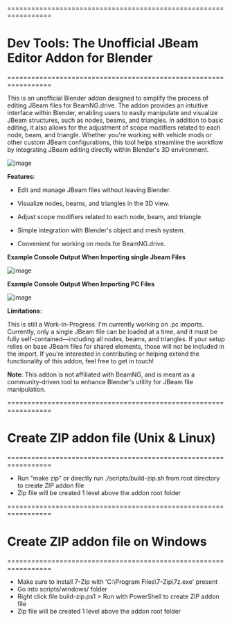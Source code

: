 =================================================================
# Dev Tools: The Unofficial JBeam Editor Addon for Blender
=================================================================

This is an unofficial Blender addon designed to simplify the process of editing JBeam files for BeamNG.drive. The addon provides an intuitive interface within Blender, enabling users to easily manipulate and visualize JBeam structures, such as nodes, beams, and triangles. In addition to basic editing, it also allows for the adjustment of scope modifiers related to each node, beam, and triangle. Whether you're working with vehicle mods or other custom JBeam configurations, this tool helps streamline the workflow by integrating JBeam editing directly within Blender's 3D environment.

![image](https://github.com/user-attachments/assets/2f429210-28d3-4437-bde5-6b4ce8094ba8)

**Features**:

* Edit and manage JBeam files without leaving Blender.

* Visualize nodes, beams, and triangles in the 3D view.

* Adjust scope modifiers related to each node, beam, and triangle.

* Simple integration with Blender's object and mesh system.

* Convenient for working on mods for BeamNG.drive.

**Example Console Output When Importing single Jbeam Files**

![image](https://github.com/user-attachments/assets/811d2479-6b9c-45c5-843a-ee6c8bd1e647)

**Example Console Output When Importing PC Files**

![image](https://github.com/user-attachments/assets/bb2048a4-46bd-4013-ad71-3556ac8c20b4)


**Limitations**:

This is still a Work-In-Progress. I'm currently working on .pc imports. Currently, only a single JBeam file can be loaded at a time, and it must be fully self-contained—including all nodes, beams, and triangles. If your setup relies on base JBeam files for shared elements, those will not be included in the import.
If you're interested in contributing or helping extend the functionality of this addon, feel free to get in touch!

**Note**: This addon is not affiliated with BeamNG, and is meant as a community-driven tool to enhance Blender's utility for JBeam file manipulation.

=================================================================
# Create ZIP addon file (Unix & Linux)
=================================================================

* Run "make zip" or directly run ./scripts/build-zip.sh from root directory to create ZIP addon file
* Zip file will be created 1 level above the addon root folder

=================================================================
# Create ZIP addon file on Windows
=================================================================

* Make sure to install 7-Zip with 'C:\Program Files\7-Zip\7z.exe' present
* Go into scripts/windows/ folder
* Right click file build-zip.ps1 > Run with PowerShell to create ZIP addon file
* Zip file will be created 1 level above the addon root folder
